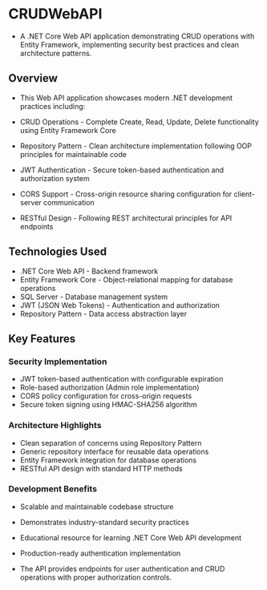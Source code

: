 # CRUDWebAPI

- A .NET Core Web API application demonstrating CRUD operations with Entity Framework, implementing security best practices and clean architecture patterns.
## Overview
- This Web API application showcases modern .NET development practices including:

- CRUD Operations - Complete Create, Read, Update, Delete functionality using Entity Framework Core
- Repository Pattern - Clean architecture implementation following OOP principles for maintainable code
- JWT Authentication - Secure token-based authentication and authorization system
- CORS Support - Cross-origin resource sharing configuration for client-server communication
- RESTful Design - Following REST architectural principles for API endpoints

## Technologies Used

- .NET Core Web API - Backend framework
- Entity Framework Core - Object-relational mapping for database operations
- SQL Server - Database management system
- JWT (JSON Web Tokens) - Authentication and authorization
- Repository Pattern - Data access abstraction layer

## Key Features
### Security Implementation

- JWT token-based authentication with configurable expiration
- Role-based authorization (Admin role implementation)
- CORS policy configuration for cross-origin requests
- Secure token signing using HMAC-SHA256 algorithm

### Architecture Highlights

- Clean separation of concerns using Repository Pattern
- Generic repository interface for reusable data operations
- Entity Framework integration for database operations
- RESTful API design with standard HTTP methods

### Development Benefits

- Scalable and maintainable codebase structure
- Demonstrates industry-standard security practices
- Educational resource for learning .NET Core Web API development
- Production-ready authentication implementation


- The API provides endpoints for user authentication and CRUD operations with proper authorization controls.
